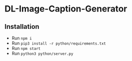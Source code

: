 # DL-Image-Caption-Generator

## Installation

- Run `npm i`
- Run `pip3 install -r python/requirements.txt`
- Run `npm start`
- Run `python3 python/server.py`